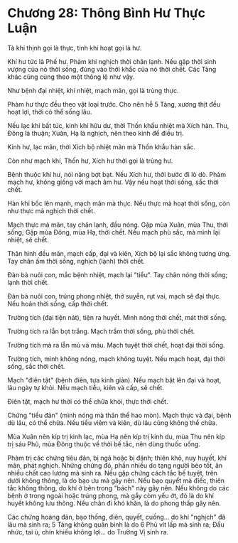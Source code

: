 # Chương 28: Thông Bình Hư Thực Luận

Tà khí thịnh gọi là thực, tinh khí hoạt gọi là hư.

Khí hư tức là Phế hư. Phàm khí nghịch thời chân lạnh. Nếu gặp thời sinh vượng của
nó thời sống, đúng vào thời khắc của nó thời chết. Các Tàng khác cũng cùng theo
một thông lệ như vậy.

Như bệnh đại nhiệt, khí nhiệt, mạch mãn, gọi là trùng thực.

Phàm hư thực đều theo vật loại trước. Cho nên hễ 5 Tàng, xương thịt đều hoạt lợi,
thời có thể sống lâu.

Nếu lạc khí bất túc, kinh khí hữu dư, thời Thốn khẩu nhiệt mà Xích hàn. Thu, Đông
là thuận; Xuân, Hạ là nghịch, nên theo kinh để điều trị.

Kinh hư, lạc mãn, thời Xích bộ nhiệt mãn mà Thốn khẩu hàn sắc.

Còn như mạch khí, Thốn hư, Xích hư thời gọi là trùng hư.

Bệnh thuộc khí hư, nói năng bợt bạt. Nếu Xích hư, thời bước đi lò dò. Phàm mạch
hư, không giống với mạch âm hư. Vậy nếu hoạt thời sống, sắc thời chết.

Hàn khí bốc lên mạnh, mạch mãn mà thực. Nếu thực mà hoạt thời sống, còn như thực
mà nghịch thời chết.

Mạch thực mà mãn, tay chân lạnh, đầu nóng. Gặp mùa Xuân, mùa Thu, thời sống; Gặp
mùa Đông, mùa Hạ, thời chết. Nếu mạch phù sắc, mà mình lại nhiệt, sẽ chết.

Thân hình đều mãn, mạch cấp, đại và kiên, Xích bộ lại sắc không tương ứng. Tay
chân ấm thời sống, nghịch (lạnh) thời chết.

Đàn bà nuôi con, mắc bệnh nhiệt, mạch lại "tiểu". Tay chân nóng thời sống; lạnh
thời chết.

Đàn bà nuôi con, trúng phong nhiệt, thở suyễn, rụt vai, mạch sẽ đại thực. Nếu
hoãn thời sống, cấp thời chết.

Trường tích (đại tiện nát), tiện ra huyết. Mình nóng thời chết, mát thời sống.

Trường tích ra lẫn bọt trắng. Mạch trầm thời sống, phù thời chết.

Trường tích mà ra lẫn mủ và máu. Mạch tuyệt thời chết, hoạt đại thời sống.

Trường tích, mình không nóng, mạch không tuyệt. Nếu mạch hoạt, đại thời sống, sắc
thời chết.

Mạch "điên tật" (bệnh điên, tựa kinh giản). Nếu mạch bật lên đại và hoạt, lâu
ngày tự khỏi. Nếu mạch tiểu, kiên và cấp, sẽ chết.

Điên tật, mạch hư thời có thể chữa khỏi, thực thời chết.

Chứng "tiểu đản" (mình nóng mà thân thể hao mòn). Mạch thực và đại, bệnh dù lâu,
có thể chữa. Nếu tiểu viêm và kiên, dù lâu cũng không thể chữa.

Mùa Xuân nên kíp trị kinh lạc, mùa Hạ nên kíp trị kinh du, mùa Thu nên kíp trị
sáu Phủ, mùa Đông thuộc về thời bế tắc, nên dùng thuốc uống.

Phàm trị các chứng tiêu đản, bị ngã hoặc bị đánh; thiên khô, nuy huyết, khí mãn,
phát nghịch. Những chứng đó, phần nhiều do tạng người béo tốt, ăn nhiều chất cao
lương mà sinh ra. Nếu gặp chứng cách tắc bế tuyệt, trên dưới không thông, là do
bạo ưu mà gây nên. Nếu bạo quyết mà điếc, thiên tắc không thông, do khí ở bên
trong "bách" này gây nên. Nếu không do các bệnh ở trong ngoài hoặc trúng phong,
mà gầy còm yếu ớt, đó là do khí huyết không lưu thông. Nếu chân đi khó khăn, là
do phong thấp gây nên.

Các chứng hoàng đản, bạo thống, điên, quyết, cuồng... do khí "nghịch" đã lâu mà
sinh ra; 5 Tàng không quân bình là do 6 Phủ vít lấp mà sinh ra; Đầu nhức, tai ù,
chín khiếu không lợi... do Trường Vị sinh ra.

